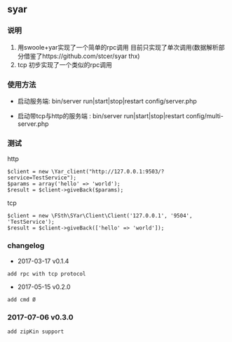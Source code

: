 ## syar 

### 说明
1. 用swoole+yar实现了一个简单的rpc调用 目前只实现了单次调用(数据解析部分借鉴了https://github.com/stcer/syar thx)
2. tcp 初步实现了一个类似的rpc调用

### 使用方法

* 启动服务端:
bin/server run|start|stop|restart config/server.php

* 启动带tcp与http的服务端 :
bin/server run|start|stop|restart config/multi-server.php



### 测试
http
```
$client = new \Yar_client("http://127.0.0.1:9503/?service=TestService");
$params = array('hello' => 'world');
$result = $client->giveBack($params);
```

tcp
```
$client = new \FSth\SYar\Client\Client('127.0.0.1', '9504', 'TestService');
$result = $client->giveBack(['hello' => 'world']);
```

### changelog
* 2017-03-17 v0.1.4
```
add rpc with tcp protocol
```

* 2017-05-15 v0.2.0
```
add cmd Ø
```

### 2017-07-06 v0.3.0
```
add zipKin support
```